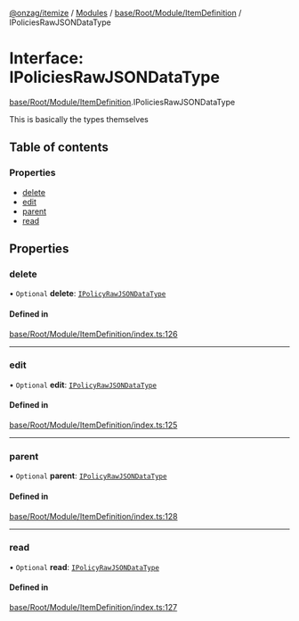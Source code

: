[@onzag/itemize](../README.md) / [Modules](../modules.md) / [base/Root/Module/ItemDefinition](../modules/base_Root_Module_ItemDefinition.md) / IPoliciesRawJSONDataType

# Interface: IPoliciesRawJSONDataType

[base/Root/Module/ItemDefinition](../modules/base_Root_Module_ItemDefinition.md).IPoliciesRawJSONDataType

This is basically the types themselves

## Table of contents

### Properties

- [delete](base_Root_Module_ItemDefinition.IPoliciesRawJSONDataType.md#delete)
- [edit](base_Root_Module_ItemDefinition.IPoliciesRawJSONDataType.md#edit)
- [parent](base_Root_Module_ItemDefinition.IPoliciesRawJSONDataType.md#parent)
- [read](base_Root_Module_ItemDefinition.IPoliciesRawJSONDataType.md#read)

## Properties

### delete

• `Optional` **delete**: [`IPolicyRawJSONDataType`](base_Root_Module_ItemDefinition.IPolicyRawJSONDataType.md)

#### Defined in

[base/Root/Module/ItemDefinition/index.ts:126](https://github.com/onzag/itemize/blob/a24376ed/base/Root/Module/ItemDefinition/index.ts#L126)

___

### edit

• `Optional` **edit**: [`IPolicyRawJSONDataType`](base_Root_Module_ItemDefinition.IPolicyRawJSONDataType.md)

#### Defined in

[base/Root/Module/ItemDefinition/index.ts:125](https://github.com/onzag/itemize/blob/a24376ed/base/Root/Module/ItemDefinition/index.ts#L125)

___

### parent

• `Optional` **parent**: [`IPolicyRawJSONDataType`](base_Root_Module_ItemDefinition.IPolicyRawJSONDataType.md)

#### Defined in

[base/Root/Module/ItemDefinition/index.ts:128](https://github.com/onzag/itemize/blob/a24376ed/base/Root/Module/ItemDefinition/index.ts#L128)

___

### read

• `Optional` **read**: [`IPolicyRawJSONDataType`](base_Root_Module_ItemDefinition.IPolicyRawJSONDataType.md)

#### Defined in

[base/Root/Module/ItemDefinition/index.ts:127](https://github.com/onzag/itemize/blob/a24376ed/base/Root/Module/ItemDefinition/index.ts#L127)
